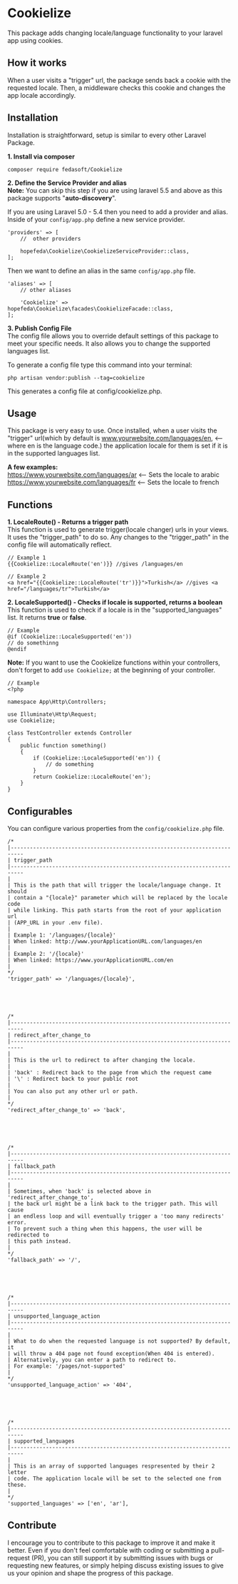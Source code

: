 # Cookielize 
This package adds changing locale/language functionality to your laravel app using cookies.

## How it works
When a user visits a "trigger" url, the package sends back a cookie with the requested locale. Then, a middleware checks this cookie and changes the app locale accordingly.

## Installation
Installation is straightforward, setup is similar to every other Laravel Package.

**1. Install via composer**
```
composer require fedasoft/Cookielize
```

**2. Define the Service Provider and alias**  
**Note:** You can skip this step if you are using laravel 5.5 and above as this package supports "**auto-discovery**".  

If you are using Laravel 5.0 - 5.4 then you need to add a provider and alias. Inside of your `config/app.php` define a new service provider.
```
'providers' => [
	//  other providers

	hopefeda\Cookielize\CookielizeServiceProvider::class,
];
```

Then we want to define an alias in the same `config/app.php` file.
```
'aliases' => [
	// other aliases

	'Cookielize' => hopefeda\Cookielize\facades\CookielizeFacade::class,
];
```

**3. Publish Config File**  
The config file allows you to override default settings of this package to meet your specific needs. It also allows you to change the supported languages list.

To generate a config file type this command into your terminal:
```
php artisan vendor:publish --tag=cookielize
```
This generates a config file at config/cookielize.php.

## Usage
This package is very easy to use. Once installed, when a user visits the "trigger" url(which by default is www.yourwebsite.com/languages/en, <--where en is the language code.) the application locale for them is set if it is in the supported languages list.

**A few examples:**  
https://www.yourwebsite.com/languages/ar <-- Sets the locale to arabic  
https://www.yourwebsite.com/languages/fr <-- Sets the locale to french

## Functions
**1. LocaleRoute() - Returns a trigger path**  
This function is used to generate trigger(locale changer) urls in your views. It uses the "trigger_path" to do so. Any changes to the "trigger_path" in the config file will automatically reflect.
```
// Example 1
{{Cookielize::LocaleRoute('en')}} //gives /languages/en

// Example 2
<a href="{{Cookielize::LocaleRoute('tr')}}">Turkish</a> //gives <a href="/languages/tr">Turkish</a>
``` 

**2. LocaleSupported() - Checks if locale is supported, returns a boolean**  
This function is used to check if a locale is in the "supported_languages" list. It returns **true** or **false**.
```
// Example
@if (Cookielize::LocaleSupported('en'))
// do somethinng
@endif  

```
**Note:** If you want to use the Cookielize functions within your controllers, don't forget to add `use Cookielize;` at the beginning of your controller.
```
// Example
<?php

namespace App\Http\Controllers;

use Illuminate\Http\Request;
use Cookielize;

class TestController extends Controller
{
    public function something()
    {
		if (Cookielize::LocaleSupported('en')) {
			// do something
		}
        return Cookielize::LocaleRoute('en');
    }
}

```  

## Configurables
You can configure various properties from the `config/cookielize.php` file.
```
/*
|--------------------------------------------------------------------------
| trigger_path
|--------------------------------------------------------------------------
|
| This is the path that will trigger the locale/language change. It should 
| contain a "{locale}" parameter which will be replaced by the locale code 
| while linking. This path starts from the root of your application url
| (APP_URL in your .env file).
|
| Example 1: '/languages/{locale}'
| When linked: http://www.yourApplicationURL.com/languages/en
| 
| Example 2: '/{locale}'
| When linked: https://www.yourApplicationURL.com/en
|
*/
'trigger_path' => '/languages/{locale}',





/*
|--------------------------------------------------------------------------
| redirect_after_change_to
|--------------------------------------------------------------------------
|
| This is the url to redirect to after changing the locale.
|
| 'back' : Redirect back to the page from which the request came
| '\' : Redirect back to your public root
| 
| You can also put any other url or path.
|
*/
'redirect_after_change_to' => 'back',





/*
|--------------------------------------------------------------------------
| fallback_path
|--------------------------------------------------------------------------
|
| Sometimes, when 'back' is selected above in 'redirect_after_change_to',
| the back url might be a link back to the trigger path. This will cause
| an endless loop and will eventually trigger a 'too many redirects' error.
| To prevent such a thing when this happens, the user will be redirected to 
| this path instead.
|
*/
'fallback_path' => '/',





/*
|--------------------------------------------------------------------------
| unsupported_language_action
|--------------------------------------------------------------------------
|
| What to do when the requested language is not supported? By default, it
| will throw a 404 page not found exception(When 404 is entered). 
| Alternatively, you can enter a path to redirect to.
| For example: '/pages/not-supported'
|
*/
'unsupported_language_action' => '404',





/*
|--------------------------------------------------------------------------
| supported_languages
|--------------------------------------------------------------------------
|
| This is an array of supported languages respresented by their 2 letter
| code. The application locale will be set to the selected one from these.
|
*/
'supported_languages' => ['en', 'ar'],
```
## Contribute  
I encourage you to contribute to this package to improve it and make it better. Even if you don't feel comfortable with coding or submitting a pull-request (PR), you can still support it by submitting issues with bugs or requesting new features, or simply helping discuss existing issues to give us your opinion and shape the progress of this package.